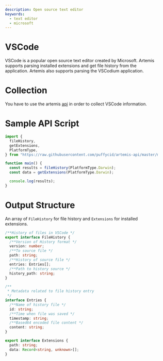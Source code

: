 ```yaml
---
description: Open source text editor
keywords:
  - text editor
  - microsoft
---
```


# VSCode

VSCode is a popular open source text editor created by Microsoft. Artemis
supports parsing installed extensions and get file history from the application.
Artemis also supports parsing the VSCodium application.

# Collection

You have to use the artemis [api](../../API/overview.md) in order to collect
VSCode information.

# Sample API Script

```typescript
import {
  fileHistory,
  getExtensions,
  PlatformType,
} from "https://raw.githubusercontent.com/puffycid/artemis-api/master/mod.ts";

function main() {
  const results = fileHistory(PlatformType.Darwin);
  const data = getExtensions(PlatformType.Darwin);

  console.log(results);
}
```

# Output Structure

An array of `FileHistory` for file history and `Extensions` for installed
extensions.

```typescript
/**History of files in VSCode */
export interface FileHistory {
  /**Version of History format */
  version: number;
  /**To source file */
  path: string;
  /**History of source file */
  entries: Entries[];
  /**Path to history source */
  history_path: string;
}

/**
 * Metadata related to file history entry
 */
interface Entries {
  /**Name of history file */
  id: string;
  /**Time when file was saved */
  timestamp: string;
  /**Based64 encoded file content */
  content: string;
}

export interface Extensions {
  path: string;
  data: Record<string, unknown>[];
}
```
